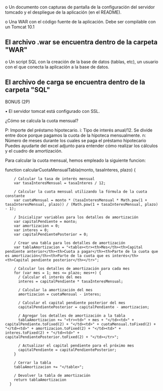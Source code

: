 

o Un documento con capturas de pantalla de la configuración del
servidor tomcado y el despliegue de la aplicación (en el
README).

o Una WAR con el código fuente de la aplicación. Debe ser
compilable con un Tomcat 10.1

## **El archivo .war se encuentra dentro de la carpeta "WAR"**

o Un script SQL con la creación de la base de datos (tablas, etc), un
usuario con el que conecta la aplicación a la base de datos.

## **El archivo de carga se encuentra dentro de la carpeta "SQL"**

BONUS (2P)

• El servidor tomcat está configurado con SSL.



¿Cómo se calcula la cuota mensual?

P: Importe del préstamo hipotecario.
i: Tipo de interés anual/12. Se divide entre doce porque pagamos la cuota de la
hipoteca mensualmente.
n: Número de meses durante los cuales se paga el préstamo hipotecario
Puedes ayudarte del excel adjunto para entender cómo realizar los cálculos y el
cuadro de amortización.

Para calcular la cuota mensual, hemos empleado la siguiente funcion:

function calcularCuotaMensualTabla(monto, tasaInteres, plazo) {

        / Calcular la tasa de interés mensual
        var tasaInteresMensual = tasaInteres / 12;
      
        / Calcular la cuota mensual utilizando la fórmula de la cuota constante
        var cuotaMensual = monto * (tasaInteresMensual * Math.pow(1 + tasaInteresMensual, plazo)) / (Math.pow(1 + tasaInteresMensual, plazo) - 1);
      
        / Inicializar variables para los detalles de amortización
        var capitalPendiente = monto;
        var amortizacion = 0;
        var interes = 0;
        var capitalPendientePosterior = 0;
      
        / Crear una tabla para los detalles de amortización
        var tablaAmortizacion = "<table><tr><th>Mes</th><th>Capital pendiente anterior</th><th>Cuota a pagar</th><th>Parte de la cuota que es amortización</th><th>Parte de la cuota que es interés</th><th>Capital pendiente posterior</th></tr>";
    
        / Calcular los detalles de amortización para cada mes
        for (var mes = 1; mes <= plazo; mes++) {
          / Calcular el interés del mes
          interes = capitalPendiente * tasaInteresMensual;
      
          / Calcular la amortización del mes
          amortizacion = cuotaMensual - interes;
      
          / Calcular el capital pendiente posterior del mes
          capitalPendientePosterior = capitalPendiente - amortizacion;
      
          / Agregar los detalles de amortización a la tabla
          tablaAmortizacion += "<tr><td>" + mes + "</td><td>" + capitalPendiente.toFixed(2) + "</td><td>" + cuotaMensual.toFixed(2) + "</td><td>" + amortizacion.toFixed(2) + "</td><td>" + interes.toFixed(2) + "</td><td>" + capitalPendientePosterior.toFixed(2) + "</td></tr>";
    
          / Actualizar el capital pendiente para el próximo mes
          capitalPendiente = capitalPendientePosterior;
        }
      
        / Cerrar la tabla
        tablaAmortizacion += "</table>";
      
        / Devolver la tabla de amortización
        return tablaAmortizacion
      }